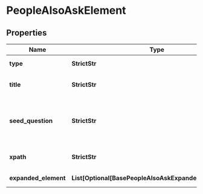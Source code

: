 # PeopleAlsoAskElement


## Properties

| Name | Type | Description | Notes |
|------------ | ------------- | ------------- | -------------|
**type** | **StrictStr** | type of element |[optional]|
**title** | **StrictStr** | title of a given link element |[optional]|
**seed_question** | **StrictStr** | question that triggered additional expanded elements |[optional]|
**xpath** | **StrictStr** | the XPath of the element |[optional]|
**expanded_element** | **List[Optional[BasePeopleAlsoAskExpandedElementItem]]** | expanded element |[optional]|